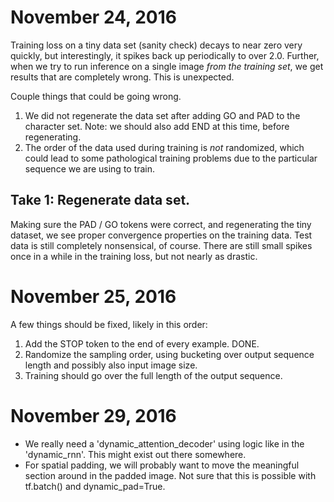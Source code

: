 # November 24, 2016

Training loss on a tiny data set (sanity check) decays to near zero very quickly,
but interestingly, it spikes back up periodically to over 2.0. Further, when we
try to run inference on a single image *from the training set*, we get results
that are completely wrong. This is unexpected.

Couple things that could be going wrong.

1. We did not regenerate the data set after adding GO and PAD to the character
   set. Note: we should also add END at this time, before regenerating.
2. The order of the data used during training is *not* randomized, which could
   lead to some pathological training problems due to the particular sequence
   we are using to train.


## Take 1: Regenerate data set.

Making sure the PAD / GO tokens were correct, and regenerating the tiny dataset,
we see proper convergence properties on the training data. Test data is still
completely nonsensical, of course. There are still small spikes once in a while
in the training loss, but not nearly as drastic.


# November 25, 2016

A few things should be fixed, likely in this order:

1. Add the STOP token to the end of every example. DONE.
2. Randomize the sampling order, using bucketing over output sequence length
   and possibly also input image size.
3. Training should go over the full length of the output sequence.

# November 29, 2016

* We really need a 'dynamic_attention_decoder' using logic like in the 'dynamic_rnn'.
  This might exist out there somewhere.
* For spatial padding, we will probably want to move the meaningful section around
  in the padded image. Not sure that this is possible with tf.batch() and
  dynamic_pad=True.
